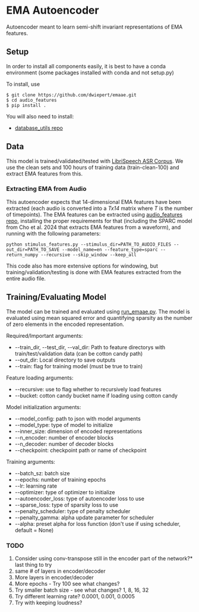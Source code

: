 # EMA Autoencoder 
Autoencoder meant to learn semi-shift invariant representations of EMA features. 

## Setup
In order to install all components easily, it is best to have a conda environment (some packages installed with conda and not setup.py)

To install, use

```
$ git clone https://github.com/dwiepert/emaae.git
$ cd audio_features
$ pip install . 
```

You will also need to install:
* [database_utils repo](https://github.com/dwiepert/database_utils.git)

## Data
This model is trained/validated/tested with [LibriSpeech ASR Corpus](https://www.openslr.org/12). We use the clean sets and 100 hours of training data (train-clean-100) and extract EMA features from this. 

### Extracting EMA from Audio
This autoencoder expects that 14-dimensional EMA features have been extracted (each audio is converted into a *Tx14* matrix where *T* is the number of timepoints). The EMA features can be extracted using [audio_features repo](https://github.com/dwiepert/audio_features.git), installing the proper requirements for that (including the SPARC model from Cho et al. 2024 that extracts EMA features from a waveform), and running with the following parameters:

```
python stimulus_features.py --stimulus_dir=PATH_TO_AUDIO_FILES --out_dir=PATH_TO_SAVE --model_name=en --feature_type=sparc --return_numpy --recursive --skip_window --keep_all
```

This code also has more extensive options for windowing, but training/validation/testing is done with EMA features extracted from the entire audio file. 

## Training/Evaluating Model
The model can be trained and evaluated using [run_emaae.py](https://github.com/dwiepert/emaae/main/tree/run_emaae.py). The model is evaluated using mean squared error and quantifying sparsity as the number of zero elements in the encoded representation. 

Required/Important arguments:
* --train_dir, --test_dir, --val_dir: Path to feature directorys with train/test/validation data (can be cotton candy path)
* --out_dir: Local directory to save outputs
* --train: flag for training model (must be true to train)

Feature loading arguments:
* --recursive: use to flag whether to recursively load features
* --bucket: cotton candy bucket name if loading using cotton candy

Model initialization arguments:
* --model_config: path to json with model arguments
* --model_type: type of model to initialize
* --inner_size: dimension of encoded representations
* --n_encoder: number of encoder blocks
* --n_decoder: number of decoder blocks
* --checkpoint: checkpoint path or name of checkpoint

Training arguments:
* --batch_sz: batch size
* --epochs: number of training epochs
* --lr: learning rate
* --optimizer: type of optimizer to initialize
* --autoencoder_loss: type of autoencoder loss to use
* --sparse_loss: type of sparsity loss to use
* --penalty_scheduler: type of penalty scheduler
* --penalty_gamma: alpha update parameter for scheduler
* --alpha: preset alpha for loss function (don't use if using scheduler, default = None)



### TODO
1. Consider using conv-transpose still in the encoder part of the network?* last thing to try
2. same # of layers in encoder/decoder 
3. More layers in encoder/decoder
4. More epochs - Try 100 see what changes?
5. Try smaller batch size - see what changes? 1, 8, 16, 32
6. Try different learning rate? 0.0001, 0.001, 0.0005
7. Try with keeping loudness?